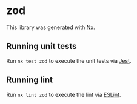 # zod

This library was generated with [Nx](https://nx.dev).

## Running unit tests

Run `nx test zod` to execute the unit tests via [Jest](https://jestjs.io).

## Running lint

Run `nx lint zod` to execute the lint via [ESLint](https://eslint.org/).
